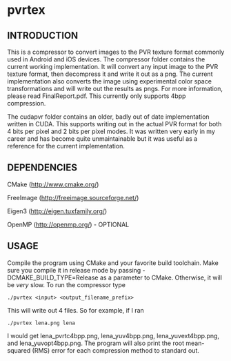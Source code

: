 pvrtex
======

INTRODUCTION
------------

This is a compressor to convert images to the PVR texture format
commonly used in Android and iOS devices.  The compressor folder
contains the current working implementation.  It will convert any
input image to the PVR texture format, then decompress it and write it
out as a png.  The current implementation also converts the image
using experimental color space transformations and will write out the
results as pngs.  For more information, please read FinalReport.pdf.
This currently only supports 4bpp compression.

The cudapvr folder contains an older, badly out of date implementation
written in CUDA.  This supports writing out in the actual PVR format
for both 4 bits per pixel and 2 bits per pixel modes.  It was written
very early in my career and has become quite unmaintainable but it was
useful as a reference for the current implementation.

DEPENDENCIES
------------

CMake (http://www.cmake.org/)

FreeImage (http://freeimage.sourceforge.net/)

Eigen3 (http://eigen.tuxfamily.org/)

OpenMP (http://openmp.org/) - OPTIONAL

USAGE
-----

Compile the program using CMake and your favorite build toolchain.
Make sure you compile it in release mode by passing
-DCMAKE_BUILD_TYPE=Release as a parameter to CMake.  Otherwise, it
will be _very_ slow.  To run the compressor type

    ./pvrtex <input> <output_filename_prefix>

This will write out 4 files.  So for example, if I ran

    ./pvrtex lena.png lena

I would get lena_pvrtc4bpp.png, lena_yuv4bpp.png, lena_yuvext4bpp.png,
and lena_yuvopt4bpp.png.  The program will also print the root
mean-squared (RMS) error for each compression method to standard out.